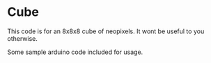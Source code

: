 # Cube

This code is for an 8x8x8 cube of neopixels. It wont be useful to you otherwise. 

Some sample arduino code included for usage. 
